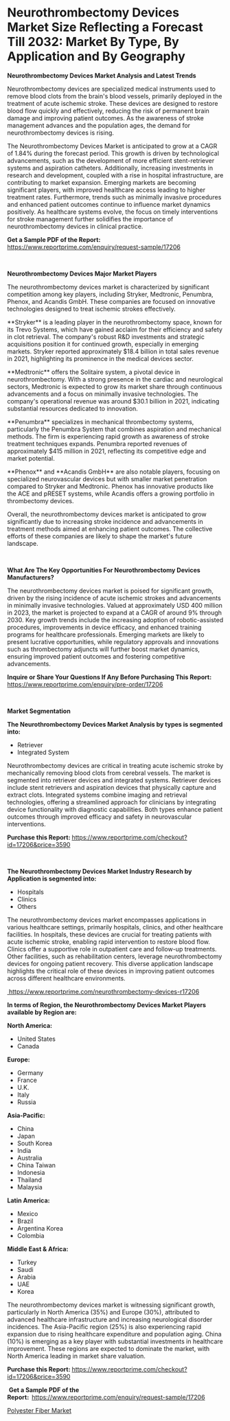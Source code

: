 <p><h1>Neurothrombectomy Devices Market Size Reflecting a Forecast Till 2032: Market By Type, By Application and By Geography</h1></p><p><strong>Neurothrombectomy Devices Market Analysis and Latest Trends</strong></p>
<p><p>Neurothrombectomy devices are specialized medical instruments used to remove blood clots from the brain's blood vessels, primarily deployed in the treatment of acute ischemic stroke. These devices are designed to restore blood flow quickly and effectively, reducing the risk of permanent brain damage and improving patient outcomes. As the awareness of stroke management advances and the population ages, the demand for neurothrombectomy devices is rising.</p><p>The Neurothrombectomy Devices Market is anticipated to grow at a CAGR of 1.84% during the forecast period. This growth is driven by technological advancements, such as the development of more efficient stent-retriever systems and aspiration catheters. Additionally, increasing investments in research and development, coupled with a rise in hospital infrastructure, are contributing to market expansion. Emerging markets are becoming significant players, with improved healthcare access leading to higher treatment rates. Furthermore, trends such as minimally invasive procedures and enhanced patient outcomes continue to influence market dynamics positively. As healthcare systems evolve, the focus on timely interventions for stroke management further solidifies the importance of neurothrombectomy devices in clinical practice.</p></p>
<p><strong>Get a Sample PDF of the Report:&nbsp;</strong> <a href="https://www.reportprime.com/enquiry/request-sample/17206?utm_campaign=3536&utm_medium=2&utm_source=Github&utm_content=ia&utm_term=18032025&utm_id=neurothrombectomy-devices">https://www.reportprime.com/enquiry/request-sample/17206</a></p>
<p>&nbsp;</p>
<p><strong>Neurothrombectomy Devices Major Market Players</strong></p>
<p><p>The neurothrombectomy devices market is characterized by significant competition among key players, including Stryker, Medtronic, Penumbra, Phenox, and Acandis GmbH. These companies are focused on innovative technologies designed to treat ischemic strokes effectively.</p><p>**Stryker** is a leading player in the neurothrombectomy space, known for its Trevo Systems, which have gained acclaim for their efficiency and safety in clot retrieval. The company's robust R&D investments and strategic acquisitions position it for continued growth, especially in emerging markets. Stryker reported approximately $18.4 billion in total sales revenue in 2021, highlighting its prominence in the medical devices sector.</p><p>**Medtronic** offers the Solitaire system, a pivotal device in neurothrombectomy. With a strong presence in the cardiac and neurological sectors, Medtronic is expected to grow its market share through continuous advancements and a focus on minimally invasive technologies. The company's operational revenue was around $30.1 billion in 2021, indicating substantial resources dedicated to innovation.</p><p>**Penumbra** specializes in mechanical thrombectomy systems, particularly the Penumbra System that combines aspiration and mechanical methods. The firm is experiencing rapid growth as awareness of stroke treatment techniques expands. Penumbra reported revenues of approximately $415 million in 2021, reflecting its competitive edge and market potential.</p><p>**Phenox** and **Acandis GmbH** are also notable players, focusing on specialized neurovascular devices but with smaller market penetration compared to Stryker and Medtronic. Phenox has innovative products like the ACE and pRESET systems, while Acandis offers a growing portfolio in thrombectomy devices.</p><p>Overall, the neurothrombectomy devices market is anticipated to grow significantly due to increasing stroke incidence and advancements in treatment methods aimed at enhancing patient outcomes. The collective efforts of these companies are likely to shape the market's future landscape.</p></p>
<p>&nbsp;</p>
<p><strong>What Are The Key Opportunities For Neurothrombectomy Devices Manufacturers?</strong></p>
<p><p>The neurothrombectomy devices market is poised for significant growth, driven by the rising incidence of acute ischemic strokes and advancements in minimally invasive technologies. Valued at approximately USD 400 million in 2023, the market is projected to expand at a CAGR of around 9% through 2030. Key growth trends include the increasing adoption of robotic-assisted procedures, improvements in device efficacy, and enhanced training programs for healthcare professionals. Emerging markets are likely to present lucrative opportunities, while regulatory approvals and innovations such as thrombectomy adjuncts will further boost market dynamics, ensuring improved patient outcomes and fostering competitive advancements.</p></p>
<p><strong>Inquire or Share Your Questions If Any Before Purchasing This Report:</strong> <a href="https://www.reportprime.com/enquiry/pre-order/17206?utm_campaign=3536&utm_medium=2&utm_source=Github&utm_content=ia&utm_term=18032025&utm_id=neurothrombectomy-devices">https://www.reportprime.com/enquiry/pre-order/17206</a></p>
<p>&nbsp;</p>
<p><strong>Market Segmentation</strong></p>
<p><strong>The Neurothrombectomy Devices Market Analysis by types is segmented into:</strong></p>
<p><ul><li>Retriever</li><li>Integrated System</li></ul></p>
<p><p>Neurothrombectomy devices are critical in treating acute ischemic stroke by mechanically removing blood clots from cerebral vessels. The market is segmented into retriever devices and integrated systems. Retriever devices include stent retrievers and aspiration devices that physically capture and extract clots. Integrated systems combine imaging and retrieval technologies, offering a streamlined approach for clinicians by integrating device functionality with diagnostic capabilities. Both types enhance patient outcomes through improved efficacy and safety in neurovascular interventions.</p></p>
<p><strong>Purchase this Report:&nbsp;</strong><a href="https://www.reportprime.com/checkout?id=17206&price=3590&utm_campaign=3536&utm_medium=2&utm_source=Github&utm_content=ia&utm_term=18032025&utm_id=neurothrombectomy-devices">https://www.reportprime.com/checkout?id=17206&price=3590</a></p>
<p>&nbsp;</p>
<p><strong>The Neurothrombectomy Devices Market Industry Research by Application is segmented into:</strong></p>
<p><ul><li>Hospitals</li><li>Clinics</li><li>Others</li></ul></p>
<p><p>The neurothrombectomy devices market encompasses applications in various healthcare settings, primarily hospitals, clinics, and other healthcare facilities. In hospitals, these devices are crucial for treating patients with acute ischemic stroke, enabling rapid intervention to restore blood flow. Clinics offer a supportive role in outpatient care and follow-up treatments. Other facilities, such as rehabilitation centers, leverage neurothrombectomy devices for ongoing patient recovery. This diverse application landscape highlights the critical role of these devices in improving patient outcomes across different healthcare environments.</p></p>
<p><a href="https://www.reportprime.com/neurothrombectomy-devices-r17206?utm_campaign=3536&utm_medium=2&utm_source=Github&utm_content=ia&utm_term=18032025&utm_id=neurothrombectomy-devices">&nbsp;https://www.reportprime.com/neurothrombectomy-devices-r17206</a></p>
<p><strong>In terms of Region, the Neurothrombectomy Devices Market Players available by Region are:</strong></p>
<p>
    <p> <strong> North America: </strong>
        <ul>
            <li>United States</li>
            <li>Canada</li>
        </ul>
        </p> 
    <p> <strong> Europe: </strong>
        <ul>
            <li>Germany</li>
            <li>France</li>
            <li>U.K.</li>
            <li>Italy</li>
            <li>Russia</li>
        </ul>
        </p> 
    <p> <strong> Asia-Pacific: </strong>
        <ul>
            <li>China</li>
            <li>Japan</li>
            <li>South Korea</li>
            <li>India</li>
            <li>Australia</li>
            <li>China Taiwan</li>
            <li>Indonesia</li>
            <li>Thailand</li>
            <li>Malaysia</li>
        </ul>
        </p> 
    <p> <strong> Latin America: </strong>
        <ul>
            <li>Mexico</li>
            <li>Brazil</li>
            <li>Argentina Korea</li>
            <li>Colombia</li>
        </ul>
        </p> 
    <p> <strong> Middle East & Africa: </strong>
        <ul>
            <li>Turkey</li>
            <li>Saudi</li>
            <li>Arabia</li>
            <li>UAE</li>
            <li>Korea</li>
        </ul>
    </p>
    </p>
<p><p>The neurothrombectomy devices market is witnessing significant growth, particularly in North America (35%) and Europe (30%), attributed to advanced healthcare infrastructure and increasing neurological disorder incidences. The Asia-Pacific region (25%) is also experiencing rapid expansion due to rising healthcare expenditure and population aging. China (10%) is emerging as a key player with substantial investments in healthcare improvement. These regions are expected to dominate the market, with North America leading in market share valuation.</p></p>
<p><strong>Purchase this Report: </strong><a href="https://www.reportprime.com/checkout?id=17206&price=3590&utm_campaign=3536&utm_medium=2&utm_source=Github&utm_content=ia&utm_term=18032025&utm_id=neurothrombectomy-devices">https://www.reportprime.com/checkout?id=17206&price=3590</a></p>
<p>&nbsp;<strong>Get a Sample PDF of the Report:&nbsp;&nbsp;</strong><a href="https://www.reportprime.com/enquiry/request-sample/17206?utm_campaign=3536&utm_medium=2&utm_source=Github&utm_content=ia&utm_term=18032025&utm_id=neurothrombectomy-devices">https://www.reportprime.com/enquiry/request-sample/17206</a></p>
<p><strong></strong></p>
<p><p><a href="https://github.com/mudgeadamsvx/Market-Research-Report-List-1/blob/main/polyester-fiber-market.md?utm_campaign=3536&utm_medium=2&utm_source=Github&utm_content=ia&utm_term=18032025&utm_id=neurothrombectomy-devices">Polyester Fiber Market</a></p></p>